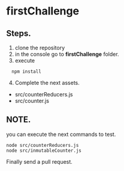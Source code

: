 # firstChallenge

## Steps.

1.  clone the repository
2.  in the console go to **firstChallenge** folder.
3.  execute
```
  npm install
```
4.  Complete the next assets.

 -  src/counterReducers.js
 -  src/counter.js

## NOTE.
you can execute the next commands to test.
```
node src/counterReducers.js
node src/inmutableCounter.js
```

Finally send a pull request.





